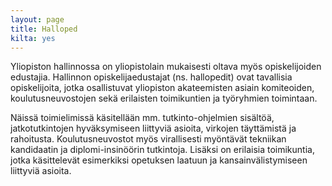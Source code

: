 ```yaml
---
layout: page
title: Halloped
kilta: yes
---
```

Yliopiston hallinnossa on yliopistolain mukaisesti oltava myös opiskelijoiden edustajia. Hallinnon opiskelijaedustajat (ns. hallopedit) ovat tavallisia opiskelijoita, jotka osallistuvat yliopiston akateemisten asiain komiteoiden, koulutusneuvostojen sekä erilaisten toimikuntien ja työryhmien toimintaan.

Näissä toimielimissä käsitellään mm. tutkinto-ohjelmien sisältöä, jatkotutkintojen hyväksymiseen liittyviä asioita, virkojen täyttämistä ja rahoitusta. Koulutusneuvostot myös virallisesti myöntävät tekniikan kandidaatin ja diplomi-insinöörin tutkintoja. Lisäksi on erilaisia toimikuntia, jotka käsittelevät esimerkiksi opetuksen laatuun ja kansainvälistymiseen liittyviä asioita.

